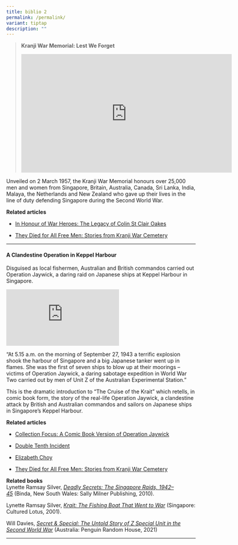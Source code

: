 ```yaml
---
title: biblio 2
permalink: /permalink/
variant: tiptap
description: ""
---
```

<blockquote><p><strong>Kranji War Memorial: Lest We Forget</strong></p><div class="iframe-wrapper"><iframe height="315" width="560" allowfullscreen="true" frameborder="0" src="https://www.youtube.com/embed/-LwBu7HDNwU?si=7yXAcupYaezIg48V"></iframe></div></blockquote><p>Unveiled on 2 March 1957, the Kranji War Memorial honours over 25,000 men and women from Singapore, Britain, Australia, Canada, Sri Lanka, India, Malaya, the Netherlands and New Zealand who gave up their lives in the line of duty defending Singapore during the Second World War.</p><p><strong>Related articles</strong></p><ul data-tight="true" class="tight"><li><p><a href="https://biblioasia.nlb.gov.sg/vol-14/issue-3/oct-dec-2018/honour-of-war-heroes/" rel="noopener noreferrer nofollow" target="_blank">In Honour of War Heroes: The Legacy of Colin St Clair Oakes</a></p></li><li><p><a href="https://biblioasia.nlb.gov.sg/vol-18/issue-2/jul-sep-2022/kranji-war-cemetery/" rel="noopener noreferrer nofollow" target="_blank">They Died for All Free Men: Stories from Kranji War Cemetery</a></p></li></ul><hr><h4><strong>A Clandestine Operation in Keppel Harbour</strong></h4><p>Disguised as local fishermen, Australian and British commandos carried out Operation Jaywick, a daring raid on Japanese ships at Keppel Harbour in Singapore.</p><div class="iframe-wrapper"><iframe allowfullscreen="true" frameborder="0" src="https://www.youtube.com/embed/n8ufqND2a2w"></iframe></div><p>“At 5.15 a.m. on the morning of September 27, 1943 a terrific explosion shook the harbour of Singapore and a big Japanese tanker went up in flames. She was the first of seven ships to blow up at their moorings – victims of Operation Jaywick, a daring sabotage expedition in World War Two carried out by men of Unit Z of the Australian Experimental Station.”</p><p>This is the dramatic introduction to “The Cruise of the Krait” which retells, in comic book form, the story of the real-life Operation Jaywick, a clandestine attack by British and Australian commandos and sailors on Japanese ships in Singapore’s Keppel Harbour.</p><p><strong>Related articles</strong></p><ul data-tight="true" class="tight"><li><p><a href="/vol-19/issue-2/jul-sep-2023/operation-jaywick-comic-book-victor/" rel="noopener noreferrer nofollow" target="_blank">Collection Focus: A Comic Book Version of Operation Jaywick</a></p></li><li><p><a href="%5Bhttps://www.nlb.gov.sg/main/article-detail?cmsuuid=9f82451d-2e94-4f73-be28-295636c6eb3b%5D" rel="noopener noreferrer nofollow" target="_blank">Double Tenth Incident</a></p></li><li><p><a href="https://www.nlb.gov.sg/main/article-detail?cmsuuid=73f538cb-c39c-409d-b05e-f7c78480c606" rel="noopener noreferrer nofollow" target="_blank">Elizabeth Choy</a></p></li><li><p><a href="https://biblioasia.nlb.gov.sg/vol-18/issue-2/jul-sep-2022/kranji-war-cemetery/" rel="noopener noreferrer nofollow" target="_blank">They Died for All Free Men: Stories from Kranji War Cemetery</a></p></li></ul><p><strong>Related books</strong><br>Lynette Ramsay Silver,&nbsp;<em><a href="https://eservice.nlb.gov.sg/item_holding_s.aspx?bid=13726463" rel="noopener noreferrer nofollow" target="_blank">Deadly Secrets: The Singapore Raids, 1942–45</a></em>&nbsp;(Binda, New South Wales: Sally Milner Publishing, 2010).</p><p>Lynette Ramsay Silver,&nbsp;<em><a href="https://eservice.nlb.gov.sg/item_holding_s.aspx?bid=10287275" rel="noopener noreferrer nofollow" target="_blank">Krait: The Fishing Boat That Went to War</a></em> (Singapore: Cultured Lotus, 2001).</p><p>Will Davies, <em><a href="https://nlb.overdrive.com/media/2A573FAB-E468-4517-B72A-621A33A18B62" rel="noopener noreferrer nofollow" target="_blank">Secret &amp; Special: The Untold Story of Z Special Unit in the Second World War</a></em> (Australia: Penguin Random House, 2021)</p><hr><p></p>